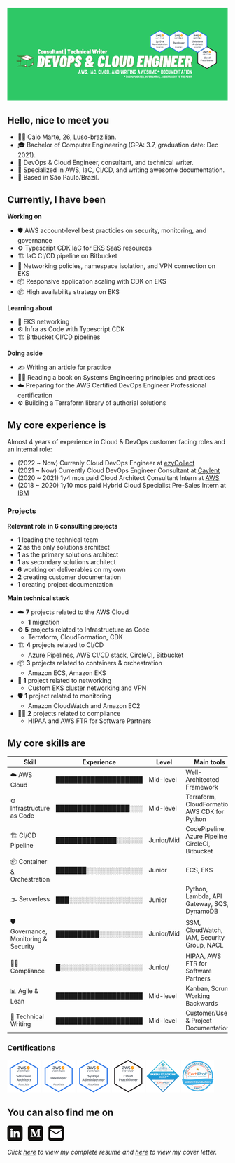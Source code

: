 ![Banner](./assets/banner.png)

## Hello, nice to meet you
- :raising_hand_man: Caio Marte, 26, Luso-brazilian.
- :mortar_board: Bachelor of Computer Engineering (GPA: 3.7, graduation date: Dec 2021).
- :briefcase: DevOps & Cloud Engineer, consultant, and technical writer.
- :toolbox: Specialized in AWS, IaC, CI/CD, and writing awesome documentation.
- :pushpin: Based in São Paulo/Brazil.

## Currently, I have been
**Working on**
- :shield: AWS account-level best practicies on security, monitoring, and governance
- :gear: Typescript CDK IaC for EKS SaaS resources
- :building_construction: IaC CI/CD pipeline on Bitbucket
- :signal_strength: Networking policies, namespace isolation, and VPN connection on EKS
- :package: Responsive application scaling with CDK on EKS
- :package: High availability strategy on EKS

**Learning about**
- :signal_strength: EKS networking
- :gear: Infra as Code with Typescript CDK
- :building_construction: Bitbucket CI/CD pipelines

**Doing aside**
- :writing_hand: Writing an article for practice
- :construction_worker_man: Reading a book on Systems Engineering principles and practices
- :cloud: Preparing for the AWS Certified DevOps Engineer Professional certification
- :gear: Building a Terraform library of authorial solutions

## My core experience is
Almost 4 years of experience in Cloud & DevOps customer facing roles and an internal role:
- (2022 ~ Now) Currenly Cloud DevOps Engineer at [ezyCollect](https://www.ezycollect.com.au/)
- (2021 ~ Now) Currently Cloud DevOps Engineer Consultant at [Caylent](https://caylent.com/)
- (2020 ~ 2021) 1y4 mos paid Cloud Architect Consultant Intern at [AWS](https://aws.amazon.com/professional-services/)
- (2018 ~ 2020) 1y10 mos paid Hybrid Cloud Specialist Pre-Sales Intern at [IBM](https://www.ibm.com/cloud/hybrid)

### Projects
**Relevant role in 6 consulting projects**
- **1** leading the technical team
- **2** as the only solutions architect
- **1** as the primary solutions architect
- **1** as secondary solutions architect
- **6** working on deliverables on my own
- **2** creating customer documentation
- **1** creating project documentation

**Main technical stack**
- :cloud: **7** projects related to the AWS Cloud
  - **1** migration
- :gear: **5** projects related to Infrastructure as Code
  - Terraform, CloudFormation, CDK
- :building_construction: **4** projects related to CI/CD
  - Azure Pipelines, AWS CI/CD stack, CircleCI, Bitbucket
- :package: **3** projects related to containers & orchestration 
  - Amazon ECS, Amazon EKS
- :signal_strength: **1** project related to networking
  - Custom EKS cluster networking and VPN
- :shield: **1** project related to monitoring
  - Amazon CloudWatch and Amazon EC2
- :male_detective: **2** projects related to compliance
  - HIPAA and AWS FTR for Software Partners

## My core skills are
| Skill                                      | Experience           | Level      | Main tools                                         |
| ------------------------------------------ | -------------------- | ---------- | -------------------------------------------------- |
| :cloud: AWS Cloud                          | ████████████████████ | Mid-level  | Well-Architected Framework                         |
| :gear: Infrastructure as Code              | █████████████████░░░ | Mid-level  | Terraform, CloudFormation, AWS CDK for Python      |
| :building_construction: CI/CD Pipeline     | ██████████████░░░░░░ | Junior/Mid | CodePipeline, Azure Pipelines, CircleCI, Bitbucket |
| :package: Container & Orchestration        | ███████░░░░░░░░░░░░░ | Junior     | ECS, EKS                                           |
| :fog: Serverless                           | ███░░░░░░░░░░░░░░░░░ | Junior     | Python, Lambda, API Gateway, SQS, DynamoDB         |
| :shield: Governance, Monitoring & Security | ██████████░░░░░░░░░░ | Junior/Mid | SSM, CloudWatch, IAM, Security Group, NACL         |
| :male_detective: Compliance                | █░░░░░░░░░░░░░░░░░░░ | Junior/    | HIPAA, AWS FTR for Software Partners               |
| :bar_chart: Agile & Lean                   | ████████████████████ | Mid-level  | Kanban, Scrum, Working Backwards                   |
| :memo: Technical Writing                   | ████████████████████ | Mid-level  | Customer/User & Project Documentation              |

### Certifications
<a href="https://www.credly.com/badges/89a2dcd9-9996-4f88-af1b-b85a7794b2dd/public_url" target="_blank"><img src="./assets/certs/aws-certified-solutions-architect-associate.png" width="15%"/></a>
<a href="https://www.credly.com/badges/6e5852d1-e907-47c1-b8cf-33a04a72002a/public_url" target="_blank"><img src="./assets/certs/aws-certified-developer-associate.png" width="15%"/></a>
<a href="https://www.credly.com/badges/e0a706f3-a368-493c-ada1-a3b089e07cab/public_url" target="_blank"><img src="./assets/certs/aws-certified-sysops-administrator-associate.png" width="15%"/></a>
<a href="https://www.credly.com/badges/fc044a9a-b781-4d84-a526-89f20a9373de/public_url" target="_blank"><img src="./assets/certs/aws-certified-cloud-practitioner.png" width="15%"/></a>
<a href="https://www.credly.com/badges/c6163fb3-359f-4e22-aaad-428323e06e96/public_url" target="_blank"><img src="./assets/certs/kanban-foundation-kikf.png" width="15%"/></a>
<a href="https://www.credly.com/badges/95ff1e53-709e-4d26-925c-75f96de33465/public_url" target="_blank"><img src="./assets/certs/scrum-foundation-professional-certificate-sfpc.1.png" width="15%"/></a>

## You can also find me on
<a href="https://pushandroll.com" target="_blank"><img src="./assets/icons/in.png" target="_blank" style="width: 7%;"></a>&nbsp;&nbsp;
<a href="https://blog.pushandroll.com" target="_blank"><img src="./assets/icons/md.png" target="_blank" style="width: 7%;"></a>&nbsp;&nbsp;
<a href="mailto:caiomarte@pushandroll.com" target="_blank"><img src="./assets/icons/gm.png" target="_blank" style="width: 7%;"></a>

*Click <a href="./assets/Resume_EN_v26Mar2022_Cloud_Engineer.pdf" target="_blank">here</a> to view my complete resume and <a href="./assets/Cover_Letter_EN_v26Mar2022_Cloud_Engineer.pdf" target="_blank">here</a> to view my cover letter.*
